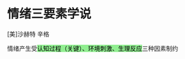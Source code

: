 # 情绪三要素学说

<!-- !def! -->
[美]沙赫特 辛格

情绪产生受<mark style="background-color:lightgreen;">认知过程（关键）、环境刺激、生理反应</mark>三种因素制约
<!-- !END! -->
